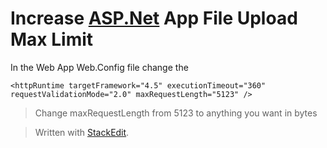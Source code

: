 <h1 id="increase-asp.net-app-file-upload-max-limit">Increase <a href="http://ASP.Net">ASP.Net</a> App File Upload Max Limit</h1>
<p>In the Web App Web.Config file change the</p>
<pre class=" language-xml"><code class="prism  language-xml"><span class="token tag"><span class="token tag"><span class="token punctuation">&lt;</span>httpRuntime</span> <span class="token attr-name">targetFramework</span><span class="token attr-value"><span class="token punctuation">=</span><span class="token punctuation">"</span>4.5<span class="token punctuation">"</span></span> <span class="token attr-name">executionTimeout</span><span class="token attr-value"><span class="token punctuation">=</span><span class="token punctuation">"</span>360<span class="token punctuation">"</span></span> <span class="token attr-name">requestValidationMode</span><span class="token attr-value"><span class="token punctuation">=</span><span class="token punctuation">"</span>2.0<span class="token punctuation">"</span></span> <span class="token attr-name">maxRequestLength</span><span class="token attr-value"><span class="token punctuation">=</span><span class="token punctuation">"</span>5123<span class="token punctuation">"</span></span> <span class="token punctuation">/&gt;</span></span>
</code></pre>
<blockquote>
<p>Change maxRequestLength from 5123 to anything you want in bytes</p>
</blockquote>
<blockquote>
<p>Written with <a href="https://stackedit.io/">StackEdit</a>.</p>
</blockquote>

